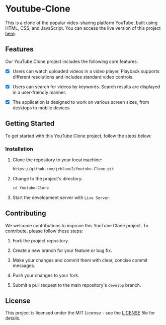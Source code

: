 # Youtube-Clone

This is a clone of the popular video-sharing platform YouTube, built using HTML, CSS, and JavaScript. You can access the live version of this project [here](https://jcblanc2.github.io/Youtube-Clone/).


## Features

Our YouTube Clone project includes the following core features:

- [X] Users can watch uploaded videos in a video player. Playback supports different resolutions and includes standard video controls.

- [x] Users can search for videos by keywords. Search results are displayed in a user-friendly manner.

- [x] The application is designed to work on various screen sizes, from desktops to mobile devices.

## Getting Started

To get started with this YouTube Clone project, follow the steps below:

### Installation

1. Clone the repository to your local machine:

   ```bash
   https://github.com/jcblanc2/Youtube-Clone.git
   ```

2. Change to the project's directory:

   ```bash
   cd Youtube-Clone
   ```
   
3. Start the development server with `Live Server`.


## Contributing

We welcome contributions to improve this YouTube Clone project. To contribute, please follow these steps:

1. Fork the project repository.

2. Create a new branch for your feature or bug fix.

3. Make your changes and commit them with clear, concise commit messages.

4. Push your changes to your fork.

5. Submit a pull request to the main repository's `develop` branch.

## License

This project is licensed under the MIT License - see the [LICENSE](LICENSE) file for details.

 
